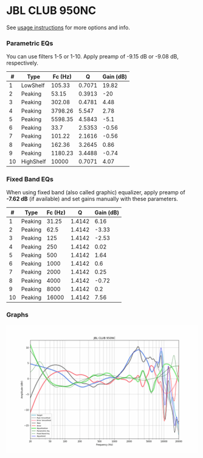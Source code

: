 # JBL CLUB 950NC
See [usage instructions](https://github.com/jaakkopasanen/AutoEq#usage) for more options and info.

### Parametric EQs
You can use filters 1-5 or 1-10. Apply preamp of -9.15 dB or -9.08 dB, respectively.

|   # | Type      |   Fc (Hz) |      Q |   Gain (dB) |
|-----|-----------|-----------|--------|-------------|
|   1 | LowShelf  |    105.33 | 0.7071 |       19.82 |
|   2 | Peaking   |     53.15 | 0.3913 |      -20    |
|   3 | Peaking   |    302.08 | 0.4781 |        4.48 |
|   4 | Peaking   |   3798.26 | 5.547  |        2.78 |
|   5 | Peaking   |   5598.35 | 4.5843 |       -5.1  |
|   6 | Peaking   |     33.7  | 2.5353 |       -0.56 |
|   7 | Peaking   |    101.22 | 2.1616 |       -0.56 |
|   8 | Peaking   |    162.36 | 3.2645 |        0.86 |
|   9 | Peaking   |   1180.23 | 3.4488 |       -0.74 |
|  10 | HighShelf |  10000    | 0.7071 |        4.07 |

### Fixed Band EQs
When using fixed band (also called graphic) equalizer, apply preamp of **-7.62 dB** (if available) and set gains manually with these parameters.

|   # | Type    |   Fc (Hz) |      Q |   Gain (dB) |
|-----|---------|-----------|--------|-------------|
|   1 | Peaking |     31.25 | 1.4142 |        6.16 |
|   2 | Peaking |     62.5  | 1.4142 |       -3.33 |
|   3 | Peaking |    125    | 1.4142 |       -2.53 |
|   4 | Peaking |    250    | 1.4142 |        0.02 |
|   5 | Peaking |    500    | 1.4142 |        1.64 |
|   6 | Peaking |   1000    | 1.4142 |        0.6  |
|   7 | Peaking |   2000    | 1.4142 |        0.25 |
|   8 | Peaking |   4000    | 1.4142 |       -0.72 |
|   9 | Peaking |   8000    | 1.4142 |        0.2  |
|  10 | Peaking |  16000    | 1.4142 |        7.56 |

### Graphs
![](./JBL%20CLUB%20950NC.png)
